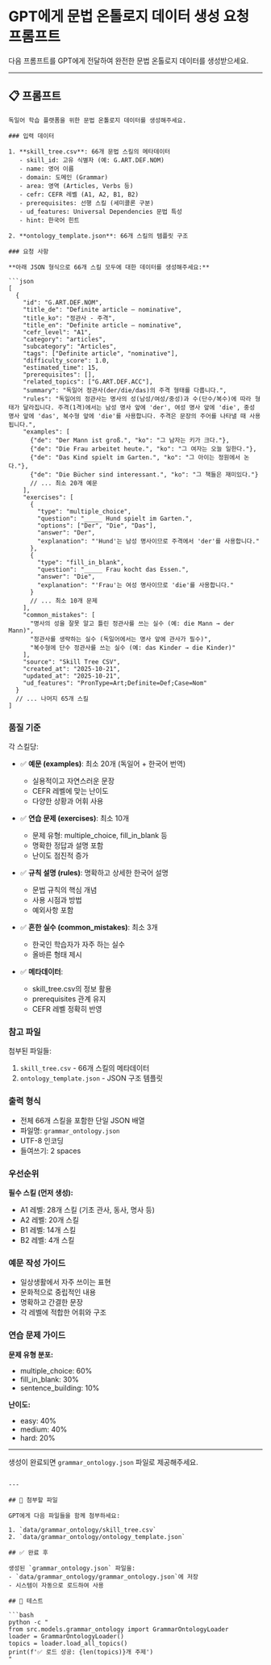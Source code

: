 # GPT에게 문법 온톨로지 데이터 생성 요청 프롬프트

다음 프롬프트를 GPT에게 전달하여 완전한 문법 온톨로지 데이터를 생성받으세요.

---

## 📋 프롬프트

```
독일어 학습 플랫폼을 위한 문법 온톨로지 데이터를 생성해주세요.

### 입력 데이터

1. **skill_tree.csv**: 66개 문법 스킬의 메타데이터
   - skill_id: 고유 식별자 (예: G.ART.DEF.NOM)
   - name: 영어 이름
   - domain: 도메인 (Grammar)
   - area: 영역 (Articles, Verbs 등)
   - cefr: CEFR 레벨 (A1, A2, B1, B2)
   - prerequisites: 선행 스킬 (세미콜론 구분)
   - ud_features: Universal Dependencies 문법 특성
   - hint: 한국어 힌트

2. **ontology_template.json**: 66개 스킬의 템플릿 구조

### 요청 사항

**아래 JSON 형식으로 66개 스킬 모두에 대한 데이터를 생성해주세요:**

```json
[
  {
    "id": "G.ART.DEF.NOM",
    "title_de": "Definite article – nominative",
    "title_ko": "정관사 - 주격",
    "title_en": "Definite article – nominative",
    "cefr_level": "A1",
    "category": "articles",
    "subcategory": "Articles",
    "tags": ["Definite article", "nominative"],
    "difficulty_score": 1.0,
    "estimated_time": 15,
    "prerequisites": [],
    "related_topics": ["G.ART.DEF.ACC"],
    "summary": "독일어 정관사(der/die/das)의 주격 형태를 다룹니다.",
    "rules": "독일어의 정관사는 명사의 성(남성/여성/중성)과 수(단수/복수)에 따라 형태가 달라집니다. 주격(1격)에서는 남성 명사 앞에 'der', 여성 명사 앞에 'die', 중성 명사 앞에 'das', 복수형 앞에 'die'를 사용합니다. 주격은 문장의 주어를 나타낼 때 사용됩니다.",
    "examples": [
      {"de": "Der Mann ist groß.", "ko": "그 남자는 키가 크다."},
      {"de": "Die Frau arbeitet heute.", "ko": "그 여자는 오늘 일한다."},
      {"de": "Das Kind spielt im Garten.", "ko": "그 아이는 정원에서 논다."},
      {"de": "Die Bücher sind interessant.", "ko": "그 책들은 재미있다."}
      // ... 최소 20개 예문
    ],
    "exercises": [
      {
        "type": "multiple_choice",
        "question": "_____ Hund spielt im Garten.",
        "options": ["Der", "Die", "Das"],
        "answer": "Der",
        "explanation": "'Hund'는 남성 명사이므로 주격에서 'der'를 사용합니다."
      },
      {
        "type": "fill_in_blank",
        "question": "_____ Frau kocht das Essen.",
        "answer": "Die",
        "explanation": "'Frau'는 여성 명사이므로 'die'를 사용합니다."
      }
      // ... 최소 10개 문제
    ],
    "common_mistakes": [
      "명사의 성을 잘못 알고 틀린 정관사를 쓰는 실수 (예: die Mann → der Mann)",
      "정관사를 생략하는 실수 (독일어에서는 명사 앞에 관사가 필수)",
      "복수형에 단수 정관사를 쓰는 실수 (예: das Kinder → die Kinder)"
    ],
    "source": "Skill Tree CSV",
    "created_at": "2025-10-21",
    "updated_at": "2025-10-21",
    "ud_features": "PronType=Art;Definite=Def;Case=Nom"
  }
  // ... 나머지 65개 스킬
]
```

### 품질 기준

각 스킬당:
- ✅ **예문 (examples)**: 최소 20개 (독일어 + 한국어 번역)
  - 실용적이고 자연스러운 문장
  - CEFR 레벨에 맞는 난이도
  - 다양한 상황과 어휘 사용

- ✅ **연습 문제 (exercises)**: 최소 10개
  - 문제 유형: multiple_choice, fill_in_blank 등
  - 명확한 정답과 설명 포함
  - 난이도 점진적 증가

- ✅ **규칙 설명 (rules)**: 명확하고 상세한 한국어 설명
  - 문법 규칙의 핵심 개념
  - 사용 시점과 방법
  - 예외사항 포함

- ✅ **흔한 실수 (common_mistakes)**: 최소 3개
  - 한국인 학습자가 자주 하는 실수
  - 올바른 형태 제시

- ✅ **메타데이터**:
  - skill_tree.csv의 정보 활용
  - prerequisites 관계 유지
  - CEFR 레벨 정확히 반영

### 참고 파일

첨부된 파일들:
1. `skill_tree.csv` - 66개 스킬의 메타데이터
2. `ontology_template.json` - JSON 구조 템플릿

### 출력 형식

- 전체 66개 스킬을 포함한 단일 JSON 배열
- 파일명: `grammar_ontology.json`
- UTF-8 인코딩
- 들여쓰기: 2 spaces

### 우선순위

**필수 스킬 (먼저 생성):**
- A1 레벨: 28개 스킬 (기초 관사, 동사, 명사 등)
- A2 레벨: 20개 스킬
- B1 레벨: 14개 스킬
- B2 레벨: 4개 스킬

### 예문 작성 가이드

- 일상생활에서 자주 쓰이는 표현
- 문화적으로 중립적인 내용
- 명확하고 간결한 문장
- 각 레벨에 적합한 어휘와 구조

### 연습 문제 가이드

**문제 유형 분포:**
- multiple_choice: 60%
- fill_in_blank: 30%
- sentence_building: 10%

**난이도:**
- easy: 40%
- medium: 40%
- hard: 20%

---

생성이 완료되면 `grammar_ontology.json` 파일로 제공해주세요.
```

---

## 📎 첨부할 파일

GPT에게 다음 파일들을 함께 첨부하세요:

1. `data/grammar_ontology/skill_tree.csv`
2. `data/grammar_ontology/ontology_template.json`

## ✅ 완료 후

생성된 `grammar_ontology.json` 파일을:
- `data/grammar_ontology/grammar_ontology.json`에 저장
- 시스템이 자동으로 로드하여 사용

## 🧪 테스트

```bash
python -c "
from src.models.grammar_ontology import GrammarOntologyLoader
loader = GrammarOntologyLoader()
topics = loader.load_all_topics()
print(f'✅ 로드 성공: {len(topics)}개 주제')
"
```
